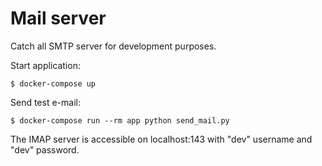 # Mail server

Catch all SMTP server for development purposes.

Start application:

```
$ docker-compose up
```

Send test e-mail:

```
$ docker-compose run --rm app python send_mail.py
```

The IMAP server is accessible on localhost:143 with "dev" username and "dev" password.

